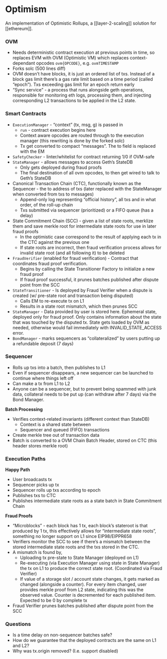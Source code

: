 # Optimism
An implementation of Optimistic Rollups, a [[layer-2-scaling]] solution for [[ethereum]].

### OVM

* Needs deterministic contract execution at previous points in time, so replaces EVM with OVM (Optimistic VM) which replaces context-dependant opcodes `ovm{OPCODE}`, e.g. `ovmTIMESTAMP`
* Forks solc (500 lines diff)
* OVM doesn’t have blocks, it is just an ordered list of txs. Instead of a block gas limit there’s a gas rate limit based on a time period (called “epoch”). Txs exceeding gas limit for an epoch return early
* “Sync service” - a process that runs alongside geth operations, responsible for monitoring eth logs, processing them, and injecting corresponding L2 transactions to be applied in the L2 state.

### Smart Contracts

* `ExecutionManager` - “context” (tx, msg, g) is passed in
	* `run` - contract execution begins here
	* Context aware opcodes are routed through to the execution manager (this rewriting is done by the forked solc)
	* Tx get converted to compact “messages”. The to field is replaced with the EM
* `SafetyChecker` - linter/whitelist for contract returning 1/0 if OVM-safe
* `StateManager` - allows messages to access Geth’s StateDB
	* Only gets deployed during fraud proofs
	* The final destination of all ovm opcodes, to then get wired to talk to Geth’s StateDB
* Canonical Transaction Chain (CTC), functionally known as the Sequencer - the to address of txs (later replaced with the StateManager when converted from txs to messages)
	* Append-only log representing “official history”, all txs and in what order, of the roll-up chain
	* Txs submitted via sequencer (prioritized) or a FIFO queue (has a delay)
* State Commitment Chain (SCC) - given a list of state roots, merklize them and save merkle root for intermediate state roots for use in later fraud proofs
	* In the optimistic case correspond to the result of applying each tx in the CTC against the previous one
	* If state roots are incorrect, then fraud verification process allows for invalid state root (and all following it) to be deleted
* `FraudVerifier` (enabled for fraud verification) - Contract that coordinates fraud proof verification.
	* Begins by calling the State Transitioner Factory to initialize a new fraud proof
	* If fraud proof successful, it prunes batches published after dispute point from the SCC
* `StateTransitioner` - Is deployed by Fraud Verifier when a dispute is created (w/ pre-state root and transaction being disputed)
	* Calls EM to re-execute tx on L1
	* Results in a state root mismatch, which then prunes SCC
* `StateManager` - Data provided by user is stored here. Ephemeral state, deployed only for fraud proof. Only contains information about the state that was touched by the disputed tx. State gets loaded by OVM as needed, otherwise would fail immediately with INVALID_STATE_ACCESS error.
* `BondManager` - marks sequencers as “collateralized” by users putting up a refundable deposit (7 days)

### Sequencer

* Rolls up txs into a batch, then publishes to L1
* Even if sequencer disappears, a new sequencer can be launched to continue where things left off
* Can make a tx from L1 to L2
* Anyone can be a sequencer, but to prevent being spammed with junk data, collateral needs to be put up (can withdraw after 7 days) via the Bond Manager.

**Batch Processing**

* Verifies context-related invariants (different context than StateDB)
	* Context is a shared state between 
	* Sequencer and queued (FIFO) transactions
* Create merkle tree out of transaction data
* Batch is converted to a OVM Chain Batch Header, stored on CTC (this header stores merkle root)

### Execution Paths

**Happy Path**

* User broadcasts tx
* Sequencer picks up tx
* Sequencer rolls up txs according to epoch
* Publishes txs to CTC
* Publishes intermediate state roots as a state batch in State Commitment Chain

**Fraud Proofs**

* “Microblocks” - each block has 1 tx, each block’s stateroot is that produced by 1 tx, this effectively allows for “intermediate state roots”, something no longer support on L1 since EIP98/EIPPR658
* Verifiers monitor the SCC to see if there’s a mismatch between the stored intermediate state roots and the txs stored in the CTC.
* A mismatch is found by,
	* Uploading tx pre-state to State Manager (deployed on L1)
	* Re-executing (via Execution Manager using state in State Manager) the tx on L1 to produce the correct state root. (Coordinated via Fraud Verifier)
	* If value of a storage slot / account state changes, it gets marked as changed (alongside a counter). For every item changed, user provides merkle proof from L2 state, indicating this was the observed value. Counter is decremented for each published item. Expected to be 0 by complete tx
* Fraud Verifier prunes batches published after dispute point from the SCC

### Questions

* Is a time delay on non-sequencer batches safe?
* How do we guarantee that the deployed contracts are the same on L1 and L2?
* Why was tx.origin removed? (I.e. support disabled)